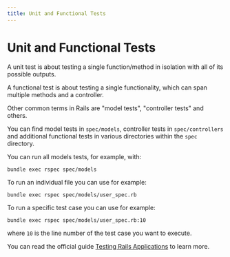 ```yaml
---
title: Unit and Functional Tests
---
```


# Unit and Functional Tests

A unit test is about testing a single function/method in isolation with all of its possible outputs.

A functional test is about testing a single functionality, which can span multiple methods and a controller.

Other common terms in Rails are "model tests", "controller tests" and others.

You can find model tests in `spec/models`, controller tests in `spec/controllers` and additional functional tests in various directories within the `spec` directory.

You can run all models tests, for example, with:

```shell
bundle exec rspec spec/models
```

To run an individual file you can use for example:

```shell
bundle exec rspec spec/models/user_spec.rb
```

To run a specific test case you can use for example:

```shell
bundle exec rspec spec/models/user_spec.rb:10
```

where `10` is the line number of the test case you want to execute.

You can read the official guide [Testing Rails Applications](https://guides.rubyonrails.org/testing.html) to learn more.
